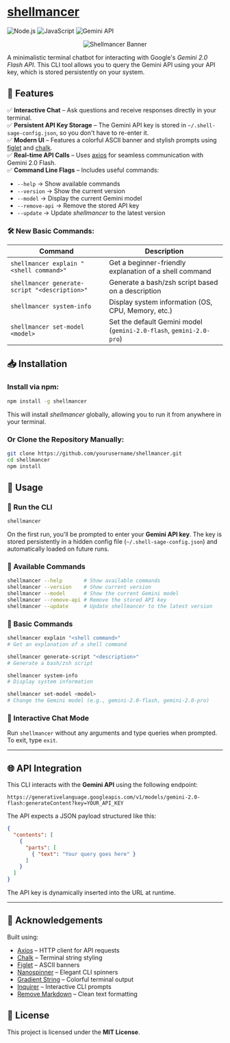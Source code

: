 # [shellmancer](https://shellmancer.vercel.app/)

![Node.js](https://img.shields.io/badge/Node.js-18%2B-green?logo=node.js)
![JavaScript](https://img.shields.io/badge/JavaScript-ES6%2B-yellow?logo=javascript)
![Gemini API](https://img.shields.io/badge/Gemini-API-blue?logo=google)

<p align="center">
  <img src="https://github.com/user-attachments/assets/036e2ce4-f360-48a5-b29c-a99edcc55c6b" alt="Shellmancer Banner"/>
</p>

A minimalistic terminal chatbot for interacting with Google's *Gemini 2.0 Flash API*. This CLI tool allows you to query the Gemini API using your API key, which is stored persistently on your system.

## 🚀 Features

✅ **Interactive Chat** – Ask questions and receive responses directly in your terminal.  
✅ **Persistent API Key Storage** – The Gemini API key is stored in `~/.shell-sage-config.json`, so you don't have to re-enter it.  
✅ **Modern UI** – Features a colorful ASCII banner and stylish prompts using [figlet](https://www.npmjs.com/package/figlet) and [chalk](https://www.npmjs.com/package/chalk).  
✅ **Real-time API Calls** – Uses [axios](https://www.npmjs.com/package/axios) for seamless communication with Gemini 2.0 Flash.  
✅ **Command Line Flags** – Includes useful commands:  
  - `--help` → Show available commands  
  - `--version` → Show the current version  
  - `--model` → Display the current Gemini model  
  - `--remove-api` → Remove the stored API key  
  - `--update` → Update *shellmancer* to the latest version  

### 🛠️ New Basic Commands:
| Command | Description |
|---------|------------|
| `shellmancer explain "<shell command>"` | Get a beginner-friendly explanation of a shell command |
| `shellmancer generate-script "<description>"` | Generate a bash/zsh script based on a description |
| `shellmancer system-info` | Display system information (OS, CPU, Memory, etc.) |
| `shellmancer set-model <model>` | Set the default Gemini model (`gemini-2.0-flash`, `gemini-2.0-pro`) |

## 📥 Installation

### Install via npm:
```bash
npm install -g shellmancer
```
This will install *shellmancer* globally, allowing you to run it from anywhere in your terminal.

### Or Clone the Repository Manually:
```bash
git clone https://github.com/yourusername/shellmancer.git
cd shellmancer
npm install
```

## 📌 Usage

### 🔹 Run the CLI
```bash
shellmancer
```
On the first run, you'll be prompted to enter your **Gemini API key**. The key is stored persistently in a hidden config file (`~/.shell-sage-config.json`) and automatically loaded on future runs.

### 🔹 Available Commands
```bash
shellmancer --help       # Show available commands
shellmancer --version    # Show current version
shellmancer --model      # Show the current Gemini model
shellmancer --remove-api # Remove the stored API key
shellmancer --update     # Update shellmancer to the latest version
```

### 🔹 Basic Commands
```bash
shellmancer explain "<shell command>"       
# Get an explanation of a shell command

shellmancer generate-script "<description>"  
# Generate a bash/zsh script

shellmancer system-info                     
# Display system information

shellmancer set-model <model>               
# Change the Gemini model (e.g., gemini-2.0-flash, gemini-2.0-pro)
```

### 🔹 Interactive Chat Mode
Run `shellmancer` without any arguments and type queries when prompted.  
To exit, type `exit`.

---

## 🌐 API Integration

This CLI interacts with the **Gemini API** using the following endpoint:
```
https://generativelanguage.googleapis.com/v1/models/gemini-2.0-flash:generateContent?key=YOUR_API_KEY
```
The API expects a JSON payload structured like this:
```json
{
  "contents": [
    {
      "parts": [
        { "text": "Your query goes here" }
      ]
    }
  ]
}
```
The API key is dynamically inserted into the URL at runtime.

---

## 🔗 Acknowledgements

Built using:
- [Axios](https://www.npmjs.com/package/axios) – HTTP client for API requests
- [Chalk](https://www.npmjs.com/package/chalk) – Terminal string styling
- [Figlet](https://www.npmjs.com/package/figlet) – ASCII banners
- [Nanospinner](https://www.npmjs.com/package/nanospinner) – Elegant CLI spinners
- [Gradient String](https://www.npmjs.com/package/gradient-string) – Colorful terminal output
- [Inquirer](https://www.npmjs.com/package/inquirer) – Interactive CLI prompts
- [Remove Markdown](https://www.npmjs.com/package/remove-markdown) – Clean text formatting

## 📜 License

This project is licensed under the **MIT License**.
